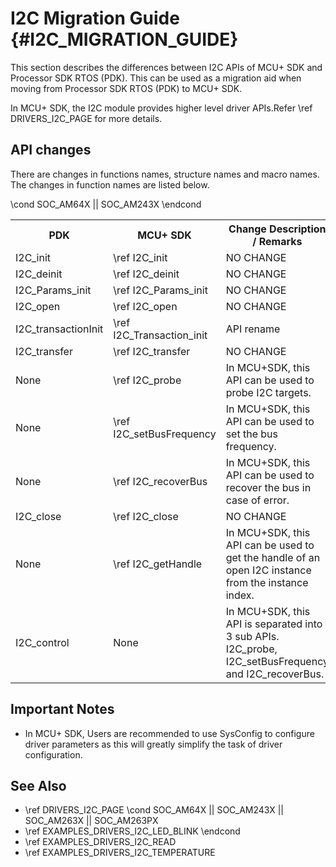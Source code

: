 # I2C Migration Guide {#I2C_MIGRATION_GUIDE}

This section describes the differences between I2C APIs of MCU+ SDK and Processor SDK RTOS (PDK).
This can be used as a migration aid when moving from Processor SDK RTOS (PDK) to MCU+ SDK.

In MCU+ SDK, the I2C module provides higher level driver APIs.Refer \ref DRIVERS_I2C_PAGE for more details.

## API changes

There are changes in functions names, structure names and macro names. The changes in function names are listed below.

<table>
    <tr>
        <th> PDK
        <th> MCU+ SDK
        <th> Change Description / Remarks
    </tr>
    <tr>
        <td>I2C_init
        <td>\ref I2C_init
        <td>NO CHANGE
    </tr>
    <tr>
        <td>I2C_deinit
        <td>\ref I2C_deinit
        <td>NO CHANGE
    </tr>
    <tr>
        <td>I2C_Params_init
        <td>\ref I2C_Params_init
        <td>NO CHANGE
    </tr>
    <tr>
        <td>I2C_open
        <td>\ref I2C_open
        <td>NO CHANGE
    </tr>
    <tr>
        <td>I2C_transactionInit
        <td>\ref I2C_Transaction_init
        <td>API rename
    </tr>
    <tr>
        <td>I2C_transfer
        <td>\ref I2C_transfer
        <td>NO CHANGE
    </tr>
    <tr>
        <td>None
        <td>\ref I2C_probe
        <td>In MCU+SDK, this API can be used to probe I2C targets.
    </tr>
    <tr>
        <td>None
        <td>\ref I2C_setBusFrequency
        <td>In MCU+SDK, this API can be used to set the bus frequency.
    </tr>
\cond SOC_AM64X || SOC_AM243X
    <tr>
        <td>None
        <td>\ref I2C_recoverBus
        <td>In MCU+SDK, this API can be used to recover the bus in case of error.
    </tr>
\endcond
    <tr>
        <td>I2C_close
        <td>\ref I2C_close
        <td>NO CHANGE
    </tr>
    <tr>
        <td>None
        <td>\ref I2C_getHandle
        <td>In MCU+SDK, this API can be used to get the handle of an open I2C instance from the instance index.
    </tr>
    <tr>
        <td>I2C_control
        <td>None
        <td>In MCU+SDK, this API is separated into 3 sub APIs. I2C_probe, I2C_setBusFrequency and I2C_recoverBus.
    </tr>
</table>

## Important Notes

- In MCU+ SDK, Users are recommended to use SysConfig to configure driver parameters as this will greatly simplify the task of driver configuration.

## See Also

 - \ref DRIVERS_I2C_PAGE
 \cond SOC_AM64X || SOC_AM243X || SOC_AM263X || SOC_AM263PX
 - \ref EXAMPLES_DRIVERS_I2C_LED_BLINK
 \endcond
 - \ref EXAMPLES_DRIVERS_I2C_READ
 - \ref EXAMPLES_DRIVERS_I2C_TEMPERATURE
